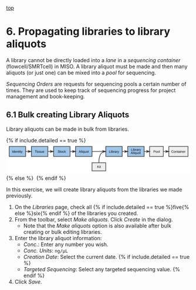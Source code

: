 <a name="libraries-to-library-aliquots" href="#" id="toplink">top</a>

# 6. Propagating libraries to library aliquots

A library cannot be directly loaded into a _lane_ in a _sequencing container_
(flowcell/SMRTcell) in MISO. A library aliquot must be made and then many aliquots
(or just one) can be mixed into a _pool_ for sequencing.

_Sequencing Orders_ are requests for sequencing pools a certain number of times. They are
used to keep track of sequencing progress for project management and book-keeping.

## 6.1 Bulk creating Library Aliquots
Library aliquots can be made in bulk from libraries.

{% if include.detailed == true %}
<img src="pics/flow-library-aliquot.svg"/>
{% else %}
<img srg="pics/plain-flow-library-aliquot.svg"/>
{% endif %}

In this exercise, we will create library aliquots from the libraries we made previously.

1. On the _Libraries_ page, check all {% if include.detailed == true %}five{% else %}six{% endif %}
   of the libraries you created.
1. From the toolbar, select _Make aliquots_. Click _Create_ in the dialog.
    * Note that the _Make aliquots_ option is also available after bulk creating
      or bulk editing libraries.
1. Enter the library aliquot information:
    * _Conc._: Enter any number you wish.
    * _Conc. Units_: `ng/µL`
    * _Creation Date_: Select the current date.
{% if include.detailed == true %}
    * _Targeted Sequencing_: Select any targeted sequencing value.
{% endif %}
1. Click _Save_.
